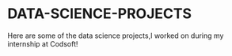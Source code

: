 # DATA-SCIENCE-PROJECTS
Here are some of the data science projects,I worked on during my internship at Codsoft!

